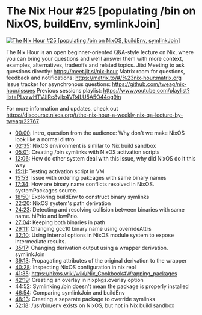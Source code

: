 # The Nix Hour #25 [populating /bin on NixOS, buildEnv, symlinkJoin]

[![The Nix Hour #25 [populating /bin on NixOS, buildEnv, symlinkJoin]](https://img.youtube.com/vi/M-hhhNn-2kI/0.jpg)](https://www.youtube.com/watch?v=M-hhhNn-2kI)

The Nix Hour is an open beginner-oriented Q&A-style lecture on Nix, where you can bring your questions and we’ll answer them with more context, examples, alternatives, tradeoffs and related topics.
Jitsi Meeting to ask questions directly: https://meet.jit.si/nix-hour
Matrix room for questions, feedback and notifications: https://matrix.to/#/%23nix-hour:matrix.org
Issue tracker for asynchronous questions: https://github.com/tweag/nix-hour/issues
Previous sessions playlist: https://www.youtube.com/playlist?list=PLyzwHTVJlRc8yjlx4VR4LU5A5O44og9in

For more information and updates, check out https://discourse.nixos.org/t/the-nix-hour-a-weekly-nix-qa-lecture-by-tweag/22767


* [00:00](https://www.youtube.com/watch?v=M-hhhNn-2kI&t=0): Intro, question from the audience: Why don't we make NixOS look like a normal distro
* [02:35](https://www.youtube.com/watch?v=M-hhhNn-2kI&t=155): NixOS environment is similar to Nix build sandbox
* [05:01](https://www.youtube.com/watch?v=M-hhhNn-2kI&t=301): Creating /bin symlinks with NixOS activation scripts
* [12:06](https://www.youtube.com/watch?v=M-hhhNn-2kI&t=726): How do other system deal with this issue, why did NixOS do it this way
* [15:11](https://www.youtube.com/watch?v=M-hhhNn-2kI&t=911): Testing activation script in VM
* [15:53](https://www.youtube.com/watch?v=M-hhhNn-2kI&t=953): Issue with ordering pakcages with same binary names
* [17:34](https://www.youtube.com/watch?v=M-hhhNn-2kI&t=1054): How are binary name conflicts resolved in NixOS. systemPackages source.
* [18:50](https://www.youtube.com/watch?v=M-hhhNn-2kI&t=1130): Exploring buildEnv to construct binary symlinks
* [22:20](https://www.youtube.com/watch?v=M-hhhNn-2kI&t=1340): NixOS system's path derivation
* [24:23](https://www.youtube.com/watch?v=M-hhhNn-2kI&t=1463): Detecting and resolving collision between binaries with same name. hiPrio and lowPrio.
* [27:04](https://www.youtube.com/watch?v=M-hhhNn-2kI&t=1624): Keeping both binaries in path
* [29:11](https://www.youtube.com/watch?v=M-hhhNn-2kI&t=1751): Changing gcc10 binary name using overrideAttrs
* [32:10](https://www.youtube.com/watch?v=M-hhhNn-2kI&t=1930): Using internal options in NixOS module system to expose intermediate results.
* [35:17](https://www.youtube.com/watch?v=M-hhhNn-2kI&t=2117): Changing derivation output using a wrapper derivation. symlinkJoin
* [39:13](https://www.youtube.com/watch?v=M-hhhNn-2kI&t=2353): Propagating attributes of the original derivation to the wrapper
* [40:28](https://www.youtube.com/watch?v=M-hhhNn-2kI&t=2428): Inspecting NixOS configuration in nix repl
* [41:35](https://www.youtube.com/watch?v=M-hhhNn-2kI&t=2495): https://nixos.wiki/wiki/Nix_Cookbook#Wrapping_packages
* [42:19](https://www.youtube.com/watch?v=M-hhhNn-2kI&t=2539): Creating an overlay in nixpkgs.overlay option
* [44:52](https://www.youtube.com/watch?v=M-hhhNn-2kI&t=2692): Symlinking /bin doesn't mean the package is properly installed
* [46:54](https://www.youtube.com/watch?v=M-hhhNn-2kI&t=2814): Comparing symlinkJoin and buildEnv
* [48:13](https://www.youtube.com/watch?v=M-hhhNn-2kI&t=2893): Creating a separate package to override symlinks
* [52:18](https://www.youtube.com/watch?v=M-hhhNn-2kI&t=3138): /usr/bin/env exists on NixOS, but not in Nix build sandbox
